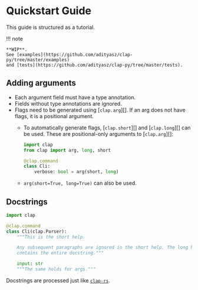 # Quickstart Guide

This guide is structured as a tutorial.

!!! note

    **WIP**.
    See [examples](https://github.com/adityasz/clap-py/tree/master/examples)
    and [tests](https://github.com/adityasz/clap-py/tree/master/tests).

## Adding arguments

- Each argument field must have a type annotation.
- Fields without type annotations are ignored.
- Flags need to be generated using [`clap.arg`][]. If an arg does not have flags, it is
  a positional argument.
  - To automatically generate flags, [`clap.short`][] and [`clap.long`][] can be used.
    These are positional-only arguments to [`clap.arg`][]:

    ```python
    import clap
    from clap import arg, long, short

    @clap.command
    class Cli:
        verbose: bool = arg(short, long)
    ```

  - `arg(short=True, long=True)` can also be used.

## Docstrings

```python
import clap

@clap.command
class Cli(clap.Parser):
    """This is the short help.

    Any subsequent paragraphs are ignored in the short help. The long help
    contains the entire docstring."""

    input: str
    """The same holds for args."""
```

Docstrings are processed just like
[`clap-rs`](https://docs.rs/clap/latest/clap/_derive/index.html#doc-comments).
